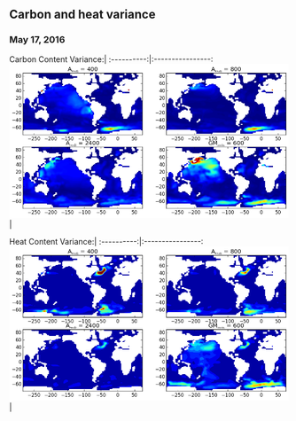 ## Carbon and heat variance 
### May 17, 2016


Carbon Content Variance:| 
:----------:|:----------------:
![](figures/carbon_variance.png)|


Heat Content Variance:| 
:----------:|:----------------:
![](figures/heat_variance.png)|
